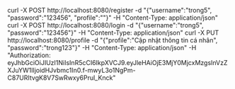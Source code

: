 curl -X POST http://localhost:8080/register -d "{\"username\":\"trong5\", \"password\":\"123456\", \"profile\":\"\"}" -H "Content-Type: application/json"
curl -X POST http://localhost:8080/login -d "{\"username\":\"trong5\", \"password\":\"123456\"}" -H "Content-Type: application/json"
curl -X PUT http://localhost:8080/profile -d "{\"profile\":\"Cập nhật thông tin cá nhân\", \"password\":\"trong123\"}" -H "Content-Type: application/json" -H "Authorization: eyJhbGciOiJIUzI1NiIsInR5cCI6IkpXVCJ9.eyJleHAiOjE3MjY0MjcxMzgsInVzZXJuYW1lIjoidHJvbmc1In0.f-mwyL3o1NgPm-C87URItvgK8V7SwRwxy6Prul_Knck"
